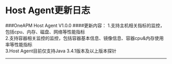 # Host Agent更新日志        

  
###OneAPM Host Agent V1.0.0
####更新内容：
1.支持主机相关指标的监控，包括cpu、内存、磁盘、网络等性能指标  
2.支持容器相关监控的监控，包括容器基本信息、镜像信息、容器cpu&内存使用率等性能指标  
3.Host Agent目前仅支持Java 3.4.1版本及以上版本探针



  
***
